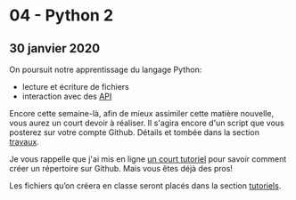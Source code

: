 # 04 - Python 2

## 30 janvier 2020

On poursuit notre apprentissage du langage Python:

* lecture et écriture de fichiers
* interaction avec des [API](https://fr.wikipedia.org/wiki/Interface_de_programmation)

Encore cette semaine-là, afin de mieux assimiler cette matière nouvelle, vous aurez un court devoir à réaliser. Il s'agira encore d'un script que vous posterez sur votre compte Github. Détails et tombée dans la section [travaux](../travaux/travaux.md#devoir-2).

Je vous rappelle que j'ai mis en ligne [un court tutoriel](https://medium.com/@jeanhuguesroy/comment-partager-votre-script-sur-github-9f7116d86034#.2tmiks68i) pour savoir comment créer un répertoire sur Github. Mais vous êtes déjà des pros!

Les fichiers qu’on créera en classe seront placés dans la section [tutoriels](../travaux/tutoriels.md).

